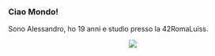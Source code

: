 ### Ciao Mondo!
Sono Alessandro, ho 19 anni e studio presso la 42RomaLuiss.

<p align="center">
	<img align="center" src="https://badge42.herokuapp.com/api/stats/ametta"/>
</p>

<!--
**ametta42/ametta42** is a ✨ _special_ ✨ repository because its `README.md` (this file) appears on your GitHub profile.

Here are some ideas to get you started:

- 🔭 I’m currently working on ...
- 🌱 I’m currently learning ...
- 👯 I’m looking to collaborate on ...
- 🤔 I’m looking for help with ...
- 💬 Ask me about ...
- 📫 How to reach me: ...
- 😄 Pronouns: ...
- ⚡ Fun fact: ...
-->
